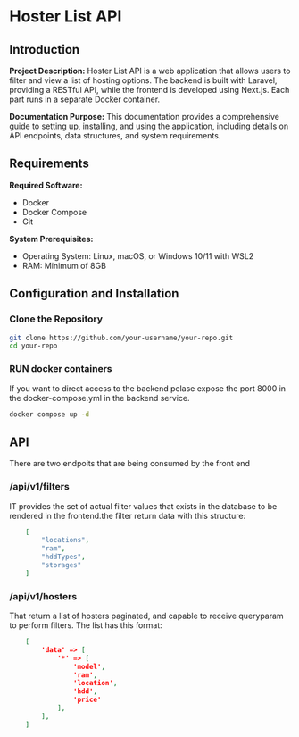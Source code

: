 # Hoster List API

## Introduction

**Project Description:**
Hoster List API is a web application that allows users to filter and view a list of hosting options. The backend is built with Laravel, providing a RESTful API, while the frontend is developed using Next.js. Each part runs in a separate Docker container.

**Documentation Purpose:**
This documentation provides a comprehensive guide to setting up, installing, and using the application, including details on API endpoints, data structures, and system requirements.

## Requirements

**Required Software:**
- Docker
- Docker Compose
- Git

**System Prerequisites:**
- Operating System: Linux, macOS, or Windows 10/11 with WSL2
- RAM: Minimum of 8GB

## Configuration and Installation

### Clone the Repository
```bash
git clone https://github.com/your-username/your-repo.git
cd your-repo
```

### RUN docker containers
If you want to direct access to the backend pelase expose the port 8000 in the docker-compose.yml in the backend service.
```bash
docker compose up -d
```


## API
There are two endpoits that are being consumed by the front end

### /api/v1/filters
IT provides the set of actual filter values that exists in the database to be rendered in the frontend.the filter return data with this structure:
```json
    [
        "locations",
        "ram",
        "hddTypes",
        "storages"
    ]
```

### /api/v1/hosters
That return a list of hosters paginated, and capable to receive queryparam to perform filters.
The list has this format:

```json
    [
        'data' => [
            '*' => [
                'model',
                'ram',
                'location',
                'hdd',
                'price'
            ],
        ],
    ]
```